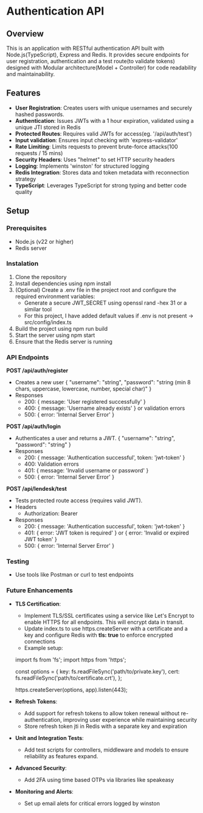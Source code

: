 # Authentication API 

## Overview

This is an application with RESTful authentication API built with Node.js(TypeScript), Express and Redis. It provides secure endpoints for user registration, authentication and a test route(to validate tokens) designed with Modular architecture(Model + Controller) for code readability and maintainability.

## Features

- **User Registration**: Creates users with unique usernames and securely hashed passwords.
- **Authentication**: Issues JWTs with a 1 hour expiration, validated using a unique JTI stored in Redis
- **Protected Routes**: Requires valid JWTs for access(eg. '/api/auth/test')
- **Input validation**: Ensures input checking with 'express-validator'
- **Rate Limiting**: Limits requests to prevent brute-force attacks(100 requests / 15 mins)
- **Security Headers**: Uses "helmet" to set HTTP security headers
- **Logging**: Implements 'winston' for structured logging
- **Redis Integration**: Stores data and token metadata with reconnection strategy
- **TypeScript**: Leverages TypeScript for strong typing and better code quality

## Setup
### Prerequisites
- Node.js (v22 or higher)
- Redis server

### Instalation
1. Clone the repository
2. Install dependencies using npm install
3. (Optional) Create a .env file in the project root and configure the required environment variables:
    - Generate a secure JWT_SECRET using openssl rand -hex 31 or a similar tool
    - For this project, I have added default values if .env is not present -> src/config/index.ts
4. Build the project using npm run build
5. Start the server using npm start
6. Ensure that the Redis server is running

### API Endpoints

**POST /api/auth/register**
- Creates a new user
    {
    "username": "string",
    "password": "string (min 8 chars, uppercase, lowercase, number, special char)"
    }
- Responses
    * 200: { message: 'User registered successfully' }
    * 400: { message: 'Username already exists' } or validation errors
    * 500: { error: 'Internal Server Error' }

**POST /api/auth/login**
- Authenticates a user and returns a JWT.
    {
    "username": "string",
    "password": "string"
    }
- Responses
    * 200: { message: 'Authentication successful', token: 'jwt-token' }
    * 400: Validation errors
    * 401: { message: 'Invalid username or password' }
    * 500: { error: 'Internal Server Error' }

**POST /api/lendesk/test**
- Tests protected route access (requires valid JWT).
- Headers
    * Authorization: Bearer <jwt-token>
- Responses
    * 200: { message: 'Authentication successful', token: 'jwt-token' }
    * 401: { error: 'JWT token is required' } or { error: 'Invalid or expired JWT token' }
    * 500: { error: 'Internal Server Error' }

### Testing
- Use tools like Postman or curl to test endpoints

### Future Enhancements
- **TLS Certification**:
    * Implement TLS/SSL certificates using a service like Let's Encrypt to enable HTTPS for all endpoints. This will encrypt data in transit.
    * Update index.ts to use https.createServer with a certificate and a key and configure Redis with **tls: true** to enforce encrypted connections
    * Example setup:
    
    import fs from 'fs';
    import https from 'https';
    
    const options = {
        key: fs.readFileSync('path/to/private.key'),
        cert: fs.readFileSync('path/to/certificate.crt'),
    };

    https.createServer(options, app).listen(443);

- **Refresh Tokens**:
    * Add support for refresh tokens to allow token renewal without re-authentication, improving user experience while maintaining security
    * Store refresh token jti in Redis with a separate key and expiration

- **Unit and Integration Tests**:
    * Add test scripts for controllers, middleware and models to ensure reliability as features expand.

- **Advanced Security**:
    * Add 2FA using time based OTPs via libraries like speakeasy

- **Monitoring and Alerts**:
    * Set up email alets for critical errors logged by winston
